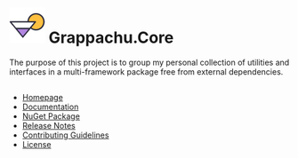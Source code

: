 # ![Logo](https://github.com/grappachu/core/blob/master/src/Doc/icons/logo_64.png) Grappachu.Core

The purpose of this project is to group my personal collection of utilities and interfaces in a multi-framework package free from external dependencies. 

## 

- [Homepage](https://github.com/grappachu/core)
- [Documentation](https://github.com/grappachu/core/wiki) 
- [NuGet Package](https://www.nuget.org/packages/Grappachu.Core)
- [Release Notes](https://github.com/grappachu/core/releases)
- [Contributing Guidelines](https://github.com/grappachu/core/blob/master/CONTRIBUTING.md)
- [License](https://github.com/grappachu/core/blob/master/LICENSE) 

##
 